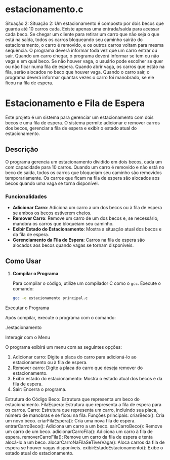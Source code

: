 # estacionamento.c
Situação 2: Situação 2: Um estacionamento é composto por dois becos que guarda até 10 carros cada. Existe apenas uma
entrada/saída para acessar cada beco. Se chegar um cliente para retirar um carro que não seja o que está na
saída, todos os carros bloqueando seu caminho sairão do estacionamento, o carro é removido, e os outros
carros voltam para mesma sequência. O programa deverá informar toda vez que um carro entrar ou sair.
Quando um carro chegar, o programa deverá informar se tem ou não vaga e em qual beco. Se não houver
vaga, o usuário pode escolher se quer ou não ficar numa fila de espera. Quando abrir vaga, os carros que estão
na fila, serão alocados no beco que houver vaga. Quando o carro sair, o programa deverá informar quantas
vezes o carro foi manobrado, se ele ficou na fila de espera.





# Estacionamento e Fila de Espera

Este projeto é um sistema para gerenciar um estacionamento com dois becos e uma fila de espera. O sistema permite adicionar e remover carros dos becos, gerenciar a fila de espera e exibir o estado atual do estacionamento.

## Descrição

O programa gerencia um estacionamento dividido em dois becos, cada um com capacidade para 10 carros. Quando um carro é removido e não está no beco de saída, todos os carros que bloqueiam seu caminho são removidos temporariamente. Os carros que ficam na fila de espera são alocados aos becos quando uma vaga se torna disponível.

### Funcionalidades

- **Adicionar Carro**: Adiciona um carro a um dos becos ou à fila de espera se ambos os becos estiverem cheios.
- **Remover Carro**: Remove um carro de um dos becos e, se necessário, manobra os carros que bloqueiam seu caminho.
- **Exibir Estado do Estacionamento**: Mostra a situação atual dos becos e da fila de espera.
- **Gerenciamento da Fila de Espera**: Carros na fila de espera são alocados aos becos quando vagas se tornam disponíveis.

## Como Usar

1. **Compilar o Programa**

   Para compilar o código, utilize um compilador C como o `gcc`. Execute o comando:

   ```bash
   gcc -o estacionamento principal.c


Executar o Programa

Após compilar, execute o programa com o comando:

./estacionamento

Interagir com o Menu

O programa exibirá um menu com as seguintes opções:

1. Adicionar carro: Digite a placa do carro para adicioná-lo ao estacionamento ou à fila de espera.
2. Remover carro: Digite a placa do carro que deseja remover do estacionamento.
3. Exibir estado do estacionamento: Mostra o estado atual dos becos e da fila de espera.
4. Sair: Encerra o programa.

Estrutura do Código
Beco: Estrutura que representa um beco do estacionamento.
FilaEspera: Estrutura que representa a fila de espera para os carros.
Carro: Estrutura que representa um carro, incluindo sua placa, número de manobras e se ficou na fila.
Funções principais:
criarBeco(): Cria um novo beco.
criarFilaEspera(): Cria uma nova fila de espera.
entrarCarroBeco(): Adiciona um carro a um beco.
sairCarroBeco(): Remove um carro de um beco.
adicionarCarroFila(): Adiciona um carro à fila de espera.
removerCarroFila(): Remove um carro da fila de espera e tenta alocá-lo a um beco.
alocarCarroNaFilaSeTiverVaga(): Aloca carros da fila de espera se houver vagas disponíveis.
exibirEstadoEstacionamento(): Exibe o estado atual do estacionamento.
